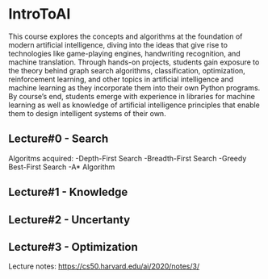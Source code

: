 # IntroToAI

This course explores the concepts and algorithms at the foundation of modern artificial intelligence, diving into the ideas that give rise to technologies like game-playing engines, handwriting recognition, and machine translation. Through hands-on projects, students gain exposure to the theory behind graph search algorithms, classification, optimization, reinforcement learning, and other topics in artificial intelligence and machine learning as they incorporate them into their own Python programs. By course’s end, students emerge with experience in libraries for machine learning as well as knowledge of artificial intelligence principles that enable them to design intelligent systems of their own.

## Lecture#0 - Search
Algoritms acquired:
-Depth-First Search
-Breadth-First Search
-Greedy Best-First Search
-A* Algorithm

## Lecture#1 - Knowledge
## Lecture#2 - Uncertanty
## Lecture#3 - Optimization
Lecture notes:
https://cs50.harvard.edu/ai/2020/notes/3/
